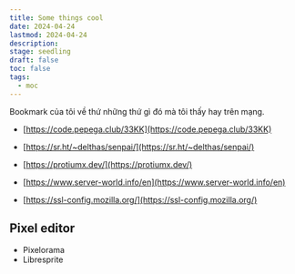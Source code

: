 ```yaml
---
title: Some things cool 
date: 2024-04-24 
lastmod: 2024-04-24 
description: 
stage: seedling
draft: false 
toc: false
tags:
  - moc
---
```


Bookmark của tôi về thứ những thứ gì đó mà tôi thấy hay trên mạng.

- [https://code.pepega.club/33KK](https://code.pepega.club/33KK) 

- [https://sr.ht/~delthas/senpai/](https://sr.ht/~delthas/senpai/) 

- [https://protiumx.dev/](https://protiumx.dev/)

- [https://www.server-world.info/en](https://www.server-world.info/en)

- [https://ssl-config.mozilla.org/](https://ssl-config.mozilla.org/)

## Pixel editor
- Pixelorama
- Libresprite




